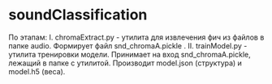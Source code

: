 # soundClassification
По этапам:
  I. chromaExtract.py - утилита для извлечения фич из файлов в папке audio. Формирует файл snd_chromaA.pickle .
  II. trainModel.py - утилита тренировки модели. Принимает на вход snd_chromaA.pickle, лежащий в папке с утилитой. Производит model.json (структура) и model.h5 (веса).
